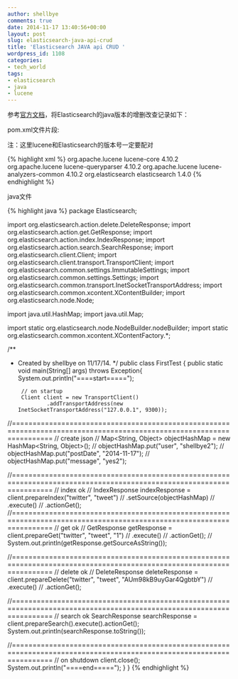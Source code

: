 ```yaml
---
author: shellbye
comments: true
date: 2014-11-17 13:40:56+00:00
layout: post
slug: elasticsearch-java-api-crud
title: 'Elasticsearch JAVA api CRUD '
wordpress_id: 1108
categories:
- tech_world
tags:
- elasticsearch
- java
- lucene
---
```


参考[官方文档](http://www.elasticsearch.org/guide/en/elasticsearch/client/java-api/current/index.html)，将Elasticsearch的java版本的增删改查记录如下：

pom.xml文件片段:

注：这里lucene和Elasticsearch的版本号一定要配对

{% highlight xml %}
<dependency>
    <groupid>org.apache.lucene</groupid>
    <artifactid>lucene-core</artifactid>
    <version>4.10.2</version>
</dependency>
<dependency>
    <groupid>org.apache.lucene</groupid>
    <artifactid>lucene-queryparser</artifactid>
    <version>4.10.2</version>
</dependency>
<dependency>
    <groupid>org.apache.lucene</groupid>
    <artifactid>lucene-analyzers-common</artifactid>
    <version>4.10.2</version>
</dependency>
<dependency>
    <groupid>org.elasticsearch</groupid>
    <artifactid>elasticsearch</artifactid>
    <version>1.4.0</version>
</dependency>
{% endhighlight %}


java文件

{% highlight java %}
package Elasticsearch;

import org.elasticsearch.action.delete.DeleteResponse;
import org.elasticsearch.action.get.GetResponse;
import org.elasticsearch.action.index.IndexResponse;
import org.elasticsearch.action.search.SearchResponse;
import org.elasticsearch.client.Client;
import org.elasticsearch.client.transport.TransportClient;
import org.elasticsearch.common.settings.ImmutableSettings;
import org.elasticsearch.common.settings.Settings;
import org.elasticsearch.common.transport.InetSocketTransportAddress;
import org.elasticsearch.common.xcontent.XContentBuilder;
import org.elasticsearch.node.Node;

import java.util.HashMap;
import java.util.Map;

import static org.elasticsearch.node.NodeBuilder.nodeBuilder;
import static org.elasticsearch.common.xcontent.XContentFactory.*;

/**
 * Created by shellbye on 11/17/14.
 */
public class FirstTest {
    public static void main(String[] args) throws Exception{
        System.out.println("====start=====");

        // on startup
        Client client = new TransportClient()
                .addTransportAddress(new InetSocketTransportAddress("127.0.0.1", 9300));
//======================================================================================================================
        // create json
//        Map<String, Object> objectHashMap = new HashMap<String, Object>();
//        objectHashMap.put("user", "shellbye2");
//        objectHashMap.put("postDate", "2014-11-17");
//        objectHashMap.put("message", "yes2");

//======================================================================================================================
        // index ok
//        IndexResponse indexResponse = client.prepareIndex("twitter", "tweet")
//                .setSource(objectHashMap)
//                .execute()
//                .actionGet();
//======================================================================================================================
        // get ok
//        GetResponse getResponse = client.prepareGet("twitter", "tweet", "1")
//                .execute()
//                .actionGet();
//        System.out.println(getResponse.getSourceAsString());

//======================================================================================================================
        // delete ok
//        DeleteResponse deleteResponse = client.prepareDelete("twitter", "tweet", "AUm98kB9uyGar4QgbtbY")
//                .execute()
//                .actionGet();

//======================================================================================================================
        // search ok
        SearchResponse searchResponse = client.prepareSearch().execute().actionGet();
        System.out.println(searchResponse.toString());

//======================================================================================================================
        // on shutdown
        client.close();
        System.out.println("====end=====");
    }
}
{% endhighlight %}
